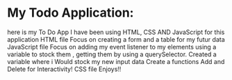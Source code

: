 # My Todo Application:
here is my To Do App I have been using HTML, CSS AND JavaScript for this application
HTML file
Focus on creating a form and a table for my futur data
JavaScript file
Focus on adding my event listener to my elements using a variable to stock them , getting them by using a querySelector.
Created a variable where i Would stock my new input data
Create a functions Add and Delete for Interactivity!
CSS file
 Enjoys!!
